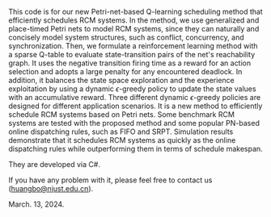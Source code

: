 
This code is for our new Petri-net-based Q-learning scheduling method that efficiently schedules RCM systems. In the method, we use generalized and place-timed Petri nets to model RCM systems, since they can naturally and concisely model system structures, such as conflict, concurrency, and synchronization. Then, we formulate a reinforcement learning method with a sparse Q-table to evaluate state-transition pairs of the net's reachability graph. It uses the negative transition firing time as a reward for an action selection and adopts a large penalty for any encountered deadlock. In addition, it balances the state space exploration and the experience exploitation by using a dynamic $\epsilon$-greedy policy to update the state values with an accumulative reward. Three different dynamic $\epsilon$-greedy policies are designed for different application scenarios. It is a new method to efficiently schedule RCM systems based on Petri nets. Some benchmark RCM systems are tested with the proposed method and some popular PN-based online dispatching rules, such as FIFO and SRPT. Simulation results demonstrate that it schedules RCM systems as quickly as the online dispatching rules while outperforming them in terms of schedule makespan.

They are developed via C#.

If you have any problem with it, please feel free to contact us (huangbo@njust.edu.cn).

March. 13, 2024.
